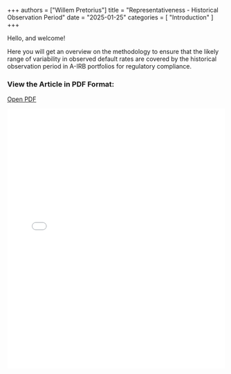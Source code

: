 +++
authors = ["Willem Pretorius"]
title = "Representativeness - Historical Observation Period"
date = "2025-01-25"
categories = [
    "Introduction"
]
+++

Hello, and welcome!

Here you will get an overview on the methodology to ensure that the likely range of variability in observed default rates are covered by the historical observation period in A-IRB portfolios for regulatory compliance.

### View the Article in PDF Format:
[Open PDF](/historical_observation_period.pdf)
<iframe src="historical_observation_period.pdf" width="100%" height="600px" style="border: none;"></iframe>
